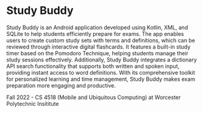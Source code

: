 # Study Buddy

Study Buddy is an Android application developed using Kotlin, XML, and SQLite to help students efficiently prepare for exams. The app enables users to create custom study sets with terms and definitions, which can be reviewed through interactive digital flashcards. It features a built-in study timer based on the Pomodoro Technique, helping students manage their study sessions effectively. Additionally, Study Buddy integrates a dictionary API search functionality that supports both written and spoken input, providing instant access to word definitions. With its comprehensive toolkit for personalized learning and time management, Study Buddy makes exam preparation more engaging and productive.

Fall 2022 - CS 4518 (Mobile and Ubiquitous Computing) at Worcester Polytechnic Insititute
